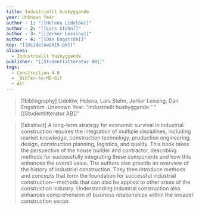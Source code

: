 ```yaml
---
title: Industriellt husbyggande
year: Unknown Year
author - 1: "[[Helena Lidelöw]]"
author - 2: "[[Lars Stehn]]"
author - 3: "[[Jerker Lessing]]"
author - 4: "[[Dan Engström]]"
key: "[[@Lidelow2015-pk]]"
aliases:
  - Industriellt Husbyggande
publisher: "[[Studentlitteratur AB]]"
tags:
  - Construction-4-0
  - _BibTex-to-MD-Git
  - AEC
---
```


> [!bibliography]
> Lidelöw, Helena, Lars Stehn, Jerker Lessing, Dan Engström. Unknown Year. “Industriellt husbyggande.” "[[Studentlitteratur AB]]"

> [!abstract]
> A long-term strategy for economic survival in industrial construction requires the integration of multiple disciplines, including market knowledge, construction technology, production engineering, design, construction planning, logistics, and quality. This book takes the perspective of the house builder and contractor, describing methods for successfully integrating these components and how this enhances the overall value. The authors also provide an overview of the history of industrial construction. They then introduce methods and concepts that form the foundation for successful industrial construction—methods that can also be applied to other areas of the construction industry. Understanding industrial construction also enhances comprehension of business relationships within the broader construction sector.